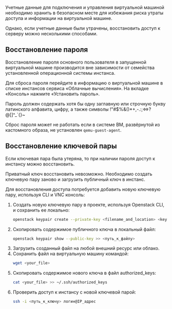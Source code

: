 Учетные данные для подключения и управления виртуальной машиной необходимо хранить в безопасном месте для избежания риска утраты доступа и информации на виртуальной машине.

Однако, если учетные данные были утрачены, восстановить доступ к серверу можно несколькими способами.

## Восстановление пароля

Восстановление пароля основного пользователя в запущенной виртуальной машине производится вне зависимости от семейства установленной операционной системы инстанса.

Для сброса пароля перейдите в информацию о виртуальной машине в списке инстансов сервиса «Облачные вычисления». На вкладке «Консоль» нажмите «Установить пароль».

<warn>

Пароль должен содержать хотя бы одну заглавную или строчную букву латинского алфавита, цифру, а также символы !"#$%&()\*+,-.:;<=>?@[]^_\`{}~

</warn>

<info>

Сброс пароля может не работать если в системе ВМ, развёрнутой из кастомного образа, не установлен `qemu-guest-agent`.

</info>

## Восстановление ключевой пары

Если ключевая пара была утеряна, то при наличии пароля доступ к инстансу можно восстановить.

<warn>

Приватный ключ восстановить невозможно. Необходимо создать ключевую пару заново и загрузить публичный ключ в инстанс.

</warn>

Для восстановления доступа потребуется добавить новую ключевую пару, используя CLI и VNC консоль:

1. Создать новую ключевую пару в проекте, используя Openstack CLI, и сохранить ее локально:
    ```bash
    openstack keypair create --private-key <filename_and_location> <keyname>
    ```
2. Скопировать содержимое публичного ключа в локальный файл:
    ```bash
    openstack keypair show --public-key >> <путь_к_файлу>
    ```
3. Загрузить созданный файл на любой внешний ресурс или облако.
4. Сохранить файл на виртуальную машину командой:
    ```bash
    wget <your_file>
    ```
5. Скопировать содержимое нового ключа в файл authorized_keys:
    ```bash
    cat <your_file> >> ~/.ssh/authorized_keys
    ```
6. Проверить доступ к инстансу с новой ключевой парой:
    ```bash
    ssh -i <путь_к_ключу> логин@IP_адрес
    ```
